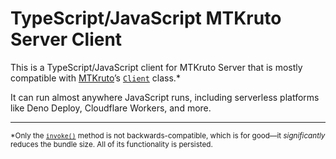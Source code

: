 # TypeScript/JavaScript MTKruto Server Client

This is a TypeScript/JavaScript client for MTKruto Server that is mostly
compatible with [MTKruto](https://mtkru.to)’s
[`Client`](https://jsr.io/@mtkruto/mtkruto/doc/~/Client) class.*

It can run almost anywhere JavaScript runs, including serverless platforms like
Deno Deploy, Cloudflare Workers, and more.

---

<sub>*Only the
[`invoke()`](https://jsr.io/@mtkruto/mtkruto/doc/~/Client#property_invoke)
method is not backwards-compatible, which is for good—it _significantly_ reduces
the bundle size. All of its functionality is persisted.</sub>
